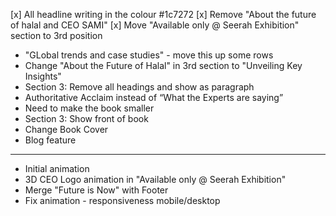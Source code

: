[x] All headline writing in the colour #1c7272
[x] Remove "About the future of halal and CEO SAMI"
[x] Move "Available only @ Seerah Exhibition" section to 3rd position
- "GLobal trends and case studies" - move this up some rows
- Change "About the Future of Halal" in 3rd section to "Unveiling Key Insights"
- Section 3: Remove all headings and show as paragraph
- Authoritative Acclaim instead of “What the Experts are saying”
- Need to make the book smaller
- Section 3: Show front of book
- Change Book Cover
- Blog feature

-------------------------------------------------------------------------

- Initial animation
- 3D CEO Logo animation in "Available only @ Seerah Exhibition"
- Merge "Future is Now" with Footer
- Fix animation - responsiveness mobile/desktop